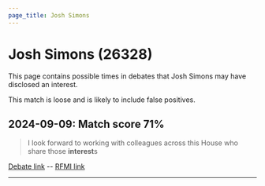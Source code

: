 ```yaml
---
page_title: Josh Simons
---
```


# Josh Simons  (26328)

This page contains possible times in debates that Josh Simons may have disclosed an interest.

This match is loose and is likely to include false positives. 



## 2024-09-09: Match score 71%

>I look forward to working with colleagues across this House who share those **interest**s

[Debate link](https://www.theyworkforyou.com/debates/?id=2024-09-09b.614.1)  --  [RFMI link](https://www.theyworkforyou.com/mp/26328/register)


---

